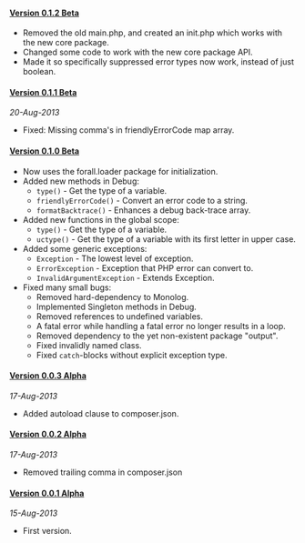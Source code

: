 #### [Version 0.1.2 Beta](https://github.com/ForallFramework/events.package/tree/0.1.2-beta)

* Removed the old main.php, and created an init.php which works with the new core package.
* Changed some code to work with the new core package API.
* Made it so specifically suppressed error types now work, instead of just boolean.

#### [Version 0.1.1 Beta](https://github.com/ForallFramework/events.package/tree/0.1.1-beta)
_20-Aug-2013_

* Fixed: Missing comma's in friendlyErrorCode map array.

#### [Version 0.1.0 Beta](https://github.com/ForallFramework/events.package/tree/0.1.0-beta)

* Now uses the forall.loader package for initialization.
* Added new methods in Debug:
  - `type()` - Get the type of a variable.
  - `friendlyErrorCode()` - Convert an error code to a string.
  - `formatBacktrace()` - Enhances a debug back-trace array.
* Added new functions in the global scope:
  - `type()` - Get the type of a variable.
  - `uctype()` - Get the type of a variable with its first letter in upper case.
* Added some generic exceptions:
  - `Exception` - The lowest level of exception.
  - `ErrorException` - Exception that PHP error can convert to.
  - `InvalidArgumentException` - Extends Exception.
* Fixed many small bugs:
  - Removed hard-dependency to Monolog.
  - Implemented Singleton methods in Debug.
  - Removed references to undefined variables.
  - A fatal error while handling a fatal error no longer results in a loop.
  - Removed dependency to the yet non-existent package "output".
  - Fixed invalidly named class.
  - Fixed `catch`-blocks without explicit exception type.

#### [Version 0.0.3 Alpha](https://github.com/ForallFramework/events.package/tree/0.0.3-alpha)
_17-Aug-2013_

* Added autoload clause to composer.json.

#### [Version 0.0.2 Alpha](https://github.com/ForallFramework/events.package/tree/0.0.2-alpha)
_17-Aug-2013_

* Removed trailing comma in composer.json

#### [Version 0.0.1 Alpha](https://github.com/ForallFramework/events.package/tree/0.0.1-alpha)
_15-Aug-2013_

* First version.
